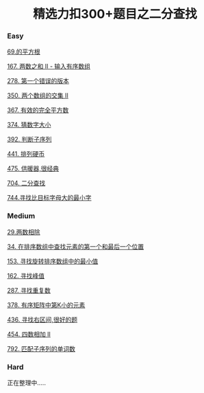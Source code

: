 <h1 align="center">精选力扣300+题目之二分查找</h1>

<p id="easy"></p>

### Easy

[69.的平方根](Doc/Knowledge/算法/LeetCode题解/total/06-二分查找/easy/easy.md#的平方根)

[167. 两数之和 II - 输入有序数组](Doc/Knowledge/算法/LeetCode题解/total/06-二分查找/easy/easy.md#两数之和)

[278. 第一个错误的版本](Doc/Knowledge/算法/LeetCode题解/total/06-二分查找/easy/easy.md#第一个错误的版本)

[350. 两个数组的交集 II](Doc/Knowledge/算法/LeetCode题解/total/06-二分查找/easy/easy.md#两个数组的交集)

[367. 有效的完全平方数](Doc/Knowledge/算法/LeetCode题解/total/06-二分查找/easy/easy.md#有效的完全平方数)

[374. 猜数字大小](Doc/Knowledge/算法/LeetCode题解/total/06-二分查找/easy/easy.md#猜数字大小)

[392. 判断子序列](Doc/Knowledge/算法/LeetCode题解/total/06-二分查找/easy/easy.md#判断子序列)

[441. 排列硬币](Doc/Knowledge/算法/LeetCode题解/total/06-二分查找/easy/easy.md#排列硬币)

[475. 供暖器,很经典](Doc/Knowledge/算法/LeetCode题解/total/06-二分查找/easy/easy.md#供暖器)

[704. 二分查找](Doc/Knowledge/算法/LeetCode题解/total/06-二分查找/easy/easy.md#二分查找)

[744.寻找比目标字母大的最小字](Doc/Knowledge/算法/LeetCode题解/total/06-二分查找/easy/easy.md#寻找比目标字母大的最小字)



<p id="medium"></p>

### Medium

[29.两数相除](Doc/Knowledge/算法/LeetCode题解/total/06-二分查找/medium/medium.md#两数相除)

[34. 在排序数组中查找元素的第一个和最后一个位置](Doc/Knowledge/算法/LeetCode题解/total/06-二分查找/medium/medium.md#在排序数组中查找元素的第一个和最后一个位置)

[153. 寻找旋转排序数组中的最小值](Doc/Knowledge/算法/LeetCode题解/total/06-二分查找/medium/medium.md#寻找旋转排序数组中的最小值)

[162. 寻找峰值](Doc/Knowledge/算法/LeetCode题解/total/06-二分查找/medium/medium.md#寻找峰值)

[287. 寻找重复数](Doc/Knowledge/算法/LeetCode题解/total/06-二分查找/medium/medium.md#寻找重复数)

[378. 有序矩阵中第K小的元素](Doc/Knowledge/算法/LeetCode题解/total/06-二分查找/medium/medium.md#有序矩阵中第小的元素)

[436. 寻找右区间,很好的题](Doc/Knowledge/算法/LeetCode题解/total/06-二分查找/medium/medium.md#寻找右区间)

[454. 四数相加 II](Doc/Knowledge/算法/LeetCode题解/total/06-二分查找/medium/medium.md#四数相加)

[792. 匹配子序列的单词数](Doc/Knowledge/算法/LeetCode题解/total/06-二分查找/medium/medium.md#匹配子序列的单词数)



<p id="hard"></p>

### Hard

正在整理中.....